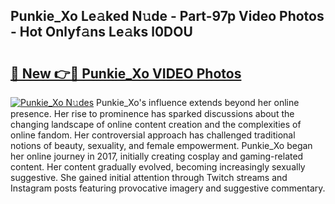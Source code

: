 ## Punkie_Xo Le𝚊ked N𝚞de - Part-97p Video Photos - Hot Onlyf𝚊ns Le𝚊ks l0DOU

# <h2><a href="http://ac29246.deff.icu/?id=Punkie_Xo">🔗 New 👉🔴 Punkie_Xo VIDEO Photos</a></h2>

[![Punkie_Xo N𝚞des](https://i.imgur.com/rIISA9y.gif)](http://ac29246.deff.icu/?id=Punkie_Xo)
Punkie_Xo's influence extends beyond her online presence. Her rise to prominence has sparked discussions about the changing landscape of online content creation and the complexities of online fandom. Her controversial approach has challenged traditional notions of beauty, sexuality, and female empowerment. Punkie_Xo began her online journey in 2017, initially creating cosplay and gaming-related content. Her content gradually evolved, becoming increasingly sexually suggestive. She gained initial attention through Twitch streams and Instagram posts featuring provocative imagery and suggestive commentary.
